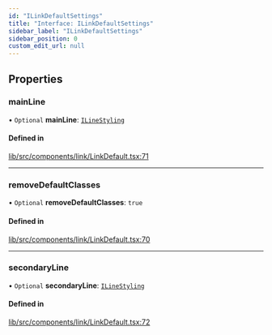```yaml
---
id: "ILinkDefaultSettings"
title: "Interface: ILinkDefaultSettings"
sidebar_label: "ILinkDefaultSettings"
sidebar_position: 0
custom_edit_url: null
---
```


## Properties

### mainLine

• `Optional` **mainLine**: [`ILineStyling`](ILineStyling)

#### Defined in

[lib/src/components/link/LinkDefault.tsx:71](https://github.com/tokarchyn/react-easy-diagram/blob/370fa2c/lib/src/components/link/LinkDefault.tsx#L71)

___

### removeDefaultClasses

• `Optional` **removeDefaultClasses**: ``true``

#### Defined in

[lib/src/components/link/LinkDefault.tsx:70](https://github.com/tokarchyn/react-easy-diagram/blob/370fa2c/lib/src/components/link/LinkDefault.tsx#L70)

___

### secondaryLine

• `Optional` **secondaryLine**: [`ILineStyling`](ILineStyling)

#### Defined in

[lib/src/components/link/LinkDefault.tsx:72](https://github.com/tokarchyn/react-easy-diagram/blob/370fa2c/lib/src/components/link/LinkDefault.tsx#L72)
